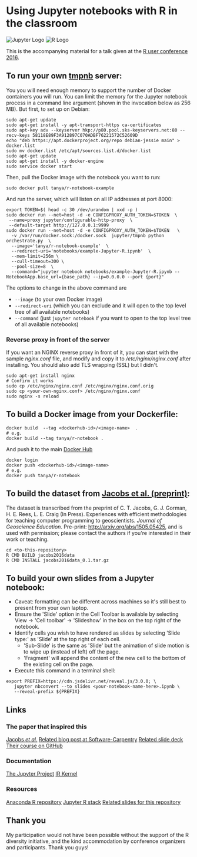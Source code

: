 # Using Jupyter notebooks with R in the classroom

<img alt="Jupyter Logo" src="https://github.com/tanyaschlusser/Jupyter-with-R/blob/master/img/Jupyter-logo-200x200.png" />
<img alt="R Logo" src="https://github.com/tanyaschlusser/Jupyter-with-R/blob/master/img/R-logo-229x200.png" />  

This is the accompanying material for a talk given
at the [R user conference 2016][useR2016].


## To run your own [tmpnb] server:

You you will need enough memory to support the number of Docker
containers you will run. You can limit the memory for the Jupyter notebook
process in a command line argument (shown in the invocation below as 256 MB). 
But first, to set up on Debian:

```shell
sudo apt-get update
sudo apt-get install -y apt-transport-https ca-certificates
sudo apt-key adv --keyserver hkp://p80.pool.sks-keyservers.net:80 --recv-keys 58118E89F3A912897C070ADBF76221572C52609D
echo "deb https://apt.dockerproject.org/repo debian-jessie main" > docker.list
sudo mv docker.list /etc/apt/sources.list.d/docker.list
sudo apt-get update
sudo apt-get install -y docker-engine
sudo service docker start
```

Then, pull the Docker image with the notebook you want to run:

```shell
sudo docker pull tanya/r-notebook-example
```

And run the server, which will listen on all IP addresses at port 8000:

```shell
export TOKEN=$( head -c 30 /dev/urandom | xxd -p )
sudo docker run --net=host -d -e CONFIGPROXY_AUTH_TOKEN=$TOKEN  \
 --name=proxy jupyter/configurable-http-proxy  \
 --default-target http://127.0.0.1:9999
sudo docker run --net=host -d -e CONFIGPROXY_AUTH_TOKEN=$TOKEN   \
  -v /var/run/docker.sock:/docker.sock  jupyter/tmpnb python orchestrate.py  \
  --image='tanya/r-notebook-example'  \
  --redirect-uri='notebooks/example-Jupyter-R.ipynb'  \
  --mem-limit=256m \
  --cull-timeout=300 \
  --pool-size=8  \
  --command="jupyter notebook notebooks/example-Jupyter-R.ipynb --NotebookApp.base_url={base_path} --ip=0.0.0.0 --port {port}"
```

The options to change in the above command are 
* `--image` (to your own Docker image)
* `--redirect-uri` (which you can exclude and it will open to the top level tree of all available notebooks)
* `--command` (just `jupyter notebook` if you want to open to the top level tree of all available notebooks) 

<!--
### Multiple tmpnb hosts
Note to self: fill in the Google Compute Engine instructions to
make an image template and reuse it.
-->

### Reverse proxy in front of the server
If you want an NGINX reverse proxy in front of it, you can start
with the sample _nginx.conf_ file, and modify and copy it to
_/etc/nginx/nginx.conf_ after installing. You should also
add TLS wrapping (SSL) but I didn't.

```
sudo apt-get install nginx
# Confirm it works
sudo cp /etc/nginx/nginx.conf /etc/nginx/nginx.conf.orig
sudo cp <your-own-nginx.conf> /etc/nginx/nginx.conf
sudo nginx -s reload
```


## To build a Docker image from your Dockerfile:

```shell
docker build  --tag <dockerhub-id>/<image-name>  .
# e.g.
docker build --tag tanya/r-notebook .
```

And push it to the main [Docker Hub](https://hub.docker.com/)

```shell
docker login
docker push <dockerhub-id>/<image-name>
# e.g.
docker push tanya/r-notebook
```


## To build the dataset from [Jacobs et al. (preprint)][jacobs]:

The dataset is transcribed from the preprint of 
C. T. Jacobs, G. J. Gorman, H. E. Rees, L. E. Craig (In Press).
Experiences with efficient methodologies for teaching computer programming to geoscientists.
_Journal of Geoscience Education_. Pre-print: http://arxiv.org/abs/1505.05425,
and is used with permission; please contact
the authors if you're interested in their work or teaching.

```shell
cd <to-this-repository>
R CMD BUILD jacobs2016data
R CMD INSTALL jacobs2016data_0.1.tar.gz 
```


## To build your own slides from a Jupyter notebook:

- Caveat: formatting can be different across machines so it's still best to present
  from your own laptop.
- Ensure the 'Slide' option in the Cell Toolbar is available by selecting
  View → 'Cell toolbar' → 'Slideshow' in the box on the top right of the notebook.
- Identify cells you wish to have rendered as slides by selecting 'Slide type:' as
  'Slide' at the top right of each cell.
  - 'Sub-Slide' is the same as 'Slide' but the animation of slide motion is
    to wipe up (instead of left) off the page.
  - 'Fragment' will append the content of the new cell to the bottom of the existing
    cell on the page.
- Execute this command in a terminal shell:

```shell
export PREFIX=https://cdn.jsdelivr.net/reveal.js/3.0.0; \
   jupyter nbconvert --to slides <your-notebook-name-here>.ipynb \
   --reveal-prefix ${PREFIX}
```


## Links

### The paper that inspired this
[Jacobs _et al._](http://arxiv.org/pdf/1505.05425)
[Related blog post at Software-Carpentry](http://software-carpentry.org/blog/2016/06/teaching-python-to-undergraduate-geoscientists.html)
[Related slide deck](http://christianjacobs.uk/hen-2016-sticky-notes)
[Their course on GitHub](https://github.com/ggorman/Introduction-to-programming-for-geoscientists)

### Documentation
[The Jupyter Project](http://jupyter.org/)
[IR Kernel](https://irkernel.github.io/)

### Resources
[Anaconda R repository](https://anaconda.org/r)
[Jupyter R stack](https://github.com/jupyter/docker-stacks/tree/master/r-notebook)
[Related slides for this repository](https://tanyaschlusser.github.io/Jupyter-with-R/)

## Thank you
My participation would not have been possible without
the support of the R diversity initiative, and the kind
accommodation by conference organizers and participants.
Thank you guys!


[useR2016]: http://user2016.org/
[tmpnb]: https://github.com/jupyter/tmpnb
[jacobs]: http://arxiv.org/abs/1505.05425
[Notice]: https://github.com/tanyaschlusser/Jupyter-with-R/blob/master/NOTICE.md
